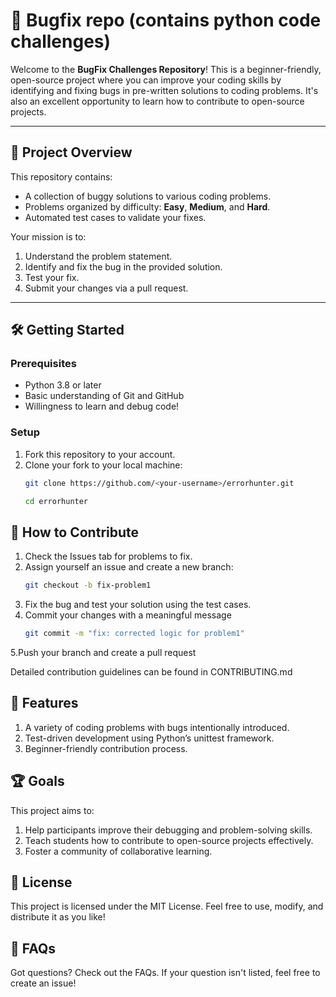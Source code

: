 # 🐞 Bugfix repo (contains python code challenges)

Welcome to the **BugFix Challenges Repository**! This is a beginner-friendly, open-source project where you can improve your coding skills by identifying and fixing bugs in pre-written solutions to coding problems. It's also an excellent opportunity to learn how to contribute to open-source projects.

---

## 🚀 Project Overview

This repository contains:
- A collection of buggy solutions to various coding problems.
- Problems organized by difficulty: **Easy**, **Medium**, and **Hard**.
- Automated test cases to validate your fixes.

Your mission is to:
1. Understand the problem statement.
2. Identify and fix the bug in the provided solution.
3. Test your fix.
4. Submit your changes via a pull request.

---

## 🛠️ Getting Started

### Prerequisites
- Python 3.8 or later
- Basic understanding of Git and GitHub
- Willingness to learn and debug code!

### Setup
1. Fork this repository to your account.
2. Clone your fork to your local machine:
   ```bash
   git clone https://github.com/<your-username>/errorhunter.git

   cd errorhunter


## 🤔 How to Contribute

1. Check the Issues tab for problems to fix.
2. Assign yourself an issue and create a new branch:
    ```bash
    git checkout -b fix-problem1

3. Fix the bug and test your solution using the test cases.
4. Commit your changes with a meaningful message 
    ```bash
    git commit -m "fix: corrected logic for problem1"
5.Push your branch and create a pull request

Detailed contribution guidelines can be found in CONTRIBUTING.md

## 🌟 Features
1. A variety of coding problems with bugs intentionally introduced.
2. Test-driven development using Python’s unittest framework.
3. Beginner-friendly contribution process.

## 🏆 Goals

This project aims to:
1. Help participants improve their debugging and problem-solving skills.
2. Teach students how to contribute to open-source projects effectively.
3. Foster a community of collaborative learning.

## 📜 License

This project is licensed under the MIT License. Feel free to use, modify, and distribute it as you like!

## 🙋 FAQs
Got questions? Check out the FAQs.  If your question isn't listed, feel free to create an issue!
